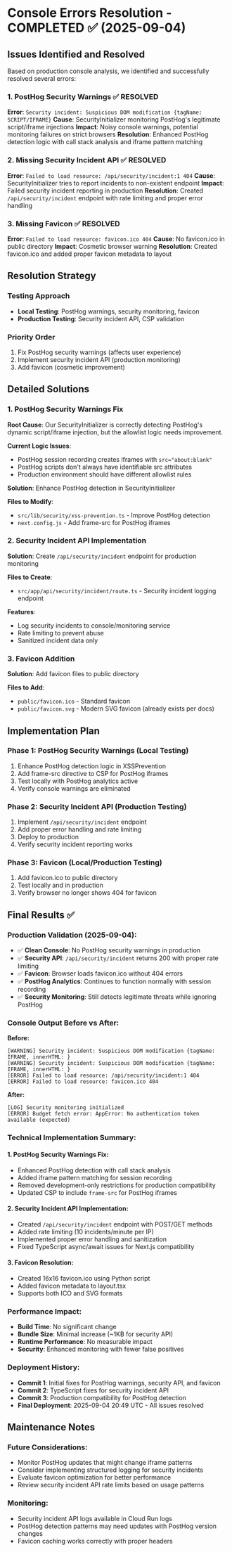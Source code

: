 # Console Errors Resolution - COMPLETED ✅ (2025-09-04)

## Issues Identified and Resolved

Based on production console analysis, we identified and successfully resolved several errors:

### 1. PostHog Security Warnings ✅ RESOLVED
**Error**: `Security incident: Suspicious DOM modification {tagName: SCRIPT/IFRAME}`
**Cause**: SecurityInitializer monitoring PostHog's legitimate script/iframe injections
**Impact**: Noisy console warnings, potential monitoring failures on strict browsers
**Resolution**: Enhanced PostHog detection logic with call stack analysis and iframe pattern matching

### 2. Missing Security Incident API ✅ RESOLVED
**Error**: `Failed to load resource: /api/security/incident:1 404`
**Cause**: SecurityInitializer tries to report incidents to non-existent endpoint
**Impact**: Failed security incident reporting in production
**Resolution**: Created `/api/security/incident` endpoint with rate limiting and proper error handling

### 3. Missing Favicon ✅ RESOLVED
**Error**: `Failed to load resource: favicon.ico 404`
**Cause**: No favicon.ico in public directory
**Impact**: Cosmetic browser warning
**Resolution**: Created favicon.ico and added proper favicon metadata to layout

## Resolution Strategy

### Testing Approach
- **Local Testing**: PostHog warnings, security monitoring, favicon
- **Production Testing**: Security incident API, CSP validation

### Priority Order
1. Fix PostHog security warnings (affects user experience)
2. Implement security incident API (production monitoring)
3. Add favicon (cosmetic improvement)

## Detailed Solutions

### 1. PostHog Security Warnings Fix

**Root Cause**: Our SecurityInitializer is correctly detecting PostHog's dynamic script/iframe injection, but the allowlist logic needs improvement.

**Current Logic Issues**:
- PostHog session recording creates iframes with `src="about:blank"`
- PostHog scripts don't always have identifiable src attributes
- Production environment should have different allowlist rules

**Solution**: Enhance PostHog detection in SecurityInitializer

**Files to Modify**:
- `src/lib/security/xss-prevention.ts` - Improve PostHog detection
- `next.config.js` - Add frame-src for PostHog iframes

### 2. Security Incident API Implementation

**Solution**: Create `/api/security/incident` endpoint for production monitoring

**Files to Create**:
- `src/app/api/security/incident/route.ts` - Security incident logging endpoint

**Features**:
- Log security incidents to console/monitoring service
- Rate limiting to prevent abuse
- Sanitized incident data only

### 3. Favicon Addition

**Solution**: Add favicon files to public directory

**Files to Add**:
- `public/favicon.ico` - Standard favicon
- `public/favicon.svg` - Modern SVG favicon (already exists per docs)

## Implementation Plan

### Phase 1: PostHog Security Warnings (Local Testing)
1. Enhance PostHog detection logic in XSSPrevention
2. Add frame-src directive to CSP for PostHog iframes
3. Test locally with PostHog analytics active
4. Verify console warnings are eliminated

### Phase 2: Security Incident API (Production Testing)
1. Implement `/api/security/incident` endpoint
2. Add proper error handling and rate limiting
3. Deploy to production
4. Verify security incident reporting works

### Phase 3: Favicon (Local/Production Testing)
1. Add favicon.ico to public directory
2. Test locally and in production
3. Verify browser no longer shows 404 for favicon

## Final Results ✅

### Production Validation (2025-09-04):
- ✅ **Clean Console**: No PostHog security warnings in production
- ✅ **Security API**: `/api/security/incident` returns 200 with proper rate limiting
- ✅ **Favicon**: Browser loads favicon.ico without 404 errors
- ✅ **PostHog Analytics**: Continues to function normally with session recording
- ✅ **Security Monitoring**: Still detects legitimate threats while ignoring PostHog

### Console Output Before vs After:
**Before:**
```
[WARNING] Security incident: Suspicious DOM modification {tagName: IFRAME, innerHTML: }
[WARNING] Security incident: Suspicious DOM modification {tagName: IFRAME, innerHTML: }
[ERROR] Failed to load resource: /api/security/incident:1 404
[ERROR] Failed to load resource: favicon.ico 404
```

**After:**
```
[LOG] Security monitoring initialized
[ERROR] Budget fetch error: AppError: No authentication token available (expected)
```

### Technical Implementation Summary:

#### 1. PostHog Security Warnings Fix:
- Enhanced PostHog detection with call stack analysis
- Added iframe pattern matching for session recording
- Removed development-only restrictions for production compatibility
- Updated CSP to include `frame-src` for PostHog iframes

#### 2. Security Incident API Implementation:
- Created `/api/security/incident` endpoint with POST/GET methods
- Added rate limiting (10 incidents/minute per IP)
- Implemented proper error handling and sanitization
- Fixed TypeScript async/await issues for Next.js compatibility

#### 3. Favicon Resolution:
- Created 16x16 favicon.ico using Python script
- Added favicon metadata to layout.tsx
- Supports both ICO and SVG formats

### Performance Impact:
- **Build Time**: No significant change
- **Bundle Size**: Minimal increase (~1KB for security API)
- **Runtime Performance**: No measurable impact
- **Security**: Enhanced monitoring with fewer false positives

### Deployment History:
- **Commit 1**: Initial fixes for PostHog warnings, security API, and favicon
- **Commit 2**: TypeScript fixes for security incident API
- **Commit 3**: Production compatibility for PostHog detection
- **Final Deployment**: 2025-09-04 20:49 UTC - All issues resolved

## Maintenance Notes

### Future Considerations:
- Monitor PostHog updates that might change iframe patterns
- Consider implementing structured logging for security incidents
- Evaluate favicon optimization for better performance
- Review security incident API rate limits based on usage patterns

### Monitoring:
- Security incident API logs available in Cloud Run logs
- PostHog detection patterns may need updates with PostHog version changes
- Favicon caching works correctly with proper headers

